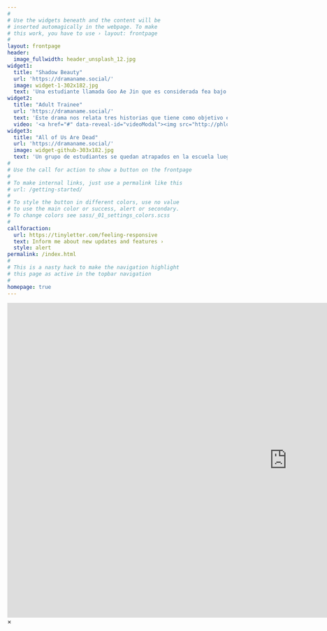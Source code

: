 ```yaml
---
#
# Use the widgets beneath and the content will be
# inserted automagically in the webpage. To make
# this work, you have to use › layout: frontpage
#
layout: frontpage
header:
  image_fullwidth: header_unsplash_12.jpg
widget1:
  title: "Shadow Beauty"
  url: 'https://dramaname.social/'
  image: widget-1-302x182.jpg
  text: 'Una estudiante llamada Goo Ae Jin que es considerada fea bajo los estandares de belleza coreanos debido a esto lleva una doble vida, en la que aparenta ser una influencer llamada Genie.'
widget2:
  title: "Adult Trainee"
  url: 'https://dramaname.social/'
  text: 'Este drama nos relata tres historias que tiene como objetivo expresar las aventuras de amor en la adolesencia, dentro de estas encontramos a Jae Min, Yu Ra y Na Eun además este drama busca que la Generacion Z se sienta identificada y pueda revivir sus momentos en la adolescencia.'
  video: '<a href="#" data-reveal-id="videoModal"><img src="http://phlow.github.io/feeling-responsive/images/start-video-feeling-responsive-302x182.jpg" width="302" height="182" alt=""/></a>'
widget3:
  title: "All of Us Are Dead"
  url: 'https://dramaname.social/'
  image: widget-github-303x182.jpg
  text: 'Un grupo de estudiantes se quedan atrapados en la escuela luego de que un brote de un virus zombie es propagado, este grupo de jovenes debe buscar la manera de salir sin ser contagiados.'
#
# Use the call for action to show a button on the frontpage
#
# To make internal links, just use a permalink like this
# url: /getting-started/
#
# To style the button in different colors, use no value
# to use the main color or success, alert or secondary.
# To change colors see sass/_01_settings_colors.scss
#
callforaction:
  url: https://tinyletter.com/feeling-responsive
  text: Inform me about new updates and features ›
  style: alert
permalink: /index.html
#
# This is a nasty hack to make the navigation highlight
# this page as active in the topbar navigation
#
homepage: true
---
```


<div id="videoModal" class="reveal-modal large" data-reveal="">
  <div class="flex-video widescreen vimeo" style="display: block;">
    <iframe width="1280" height="720" src="https://www.youtube.com/embed/3b5zCFSmVvU" frameborder="0" allowfullscreen></iframe>
  </div>
  <a class="close-reveal-modal">&#215;</a>
</div>
